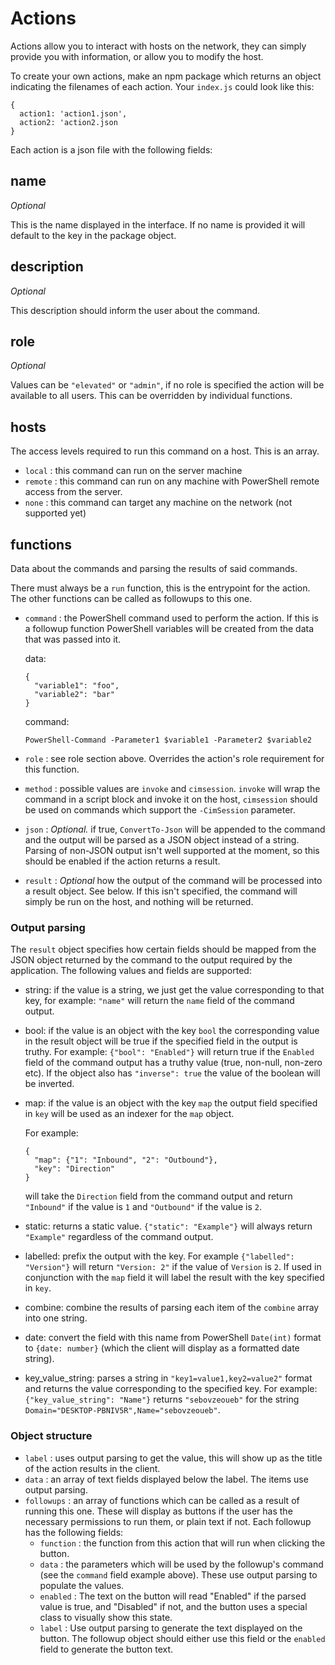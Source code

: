 # Actions

Actions allow you to interact with hosts on the network, they can simply provide you with information, or allow you to modify the host.

To create your own actions, make an npm package which returns an object indicating the filenames of each action. Your `index.js` could look like this:

```
{
  action1: 'action1.json',
  action2: 'action2.json
}
```

Each action is a json file with the following fields:

## name

*Optional*

This is the name displayed in the interface. If no name is provided it will default to the key in the package object.

## description

*Optional*

This description should inform the user about the command.

## role

*Optional*

Values can be `"elevated"` or `"admin"`, if no role is specified the action will be available to all users. This can be overridden by individual functions.

## hosts

The access levels required to run this command on a host. This is an array.

- `local` : this command can run on the server machine
- `remote` : this command can run on any machine with PowerShell remote access from the server.
- `none` : this command can target any machine on the network (not supported yet)

## functions

Data about the commands and parsing the results of said commands.

There must always be a `run` function, this is the entrypoint for the action. The other functions can be called as followups to this one.

- `command` : the PowerShell command used to perform the action. If this is a followup function PowerShell variables will be created from the data that was passed into it.

  data:

  ```
  {
    "variable1": "foo",
    "variable2": "bar"
  }
  ```

  command:

  ```
  PowerShell-Command -Parameter1 $variable1 -Parameter2 $variable2
  ```
- `role` : see role section above. Overrides the action's role requirement for this function.
- `method` : possible values are `invoke` and `cimsession`. `invoke` will wrap the command in a script block and invoke it on the host, `cimsession` should be used on commands which support the `-CimSession` parameter.
- `json` : *Optional.* if true, `ConvertTo-Json` will be appended to the command and the output will be parsed as a JSON object instead of a string. Parsing of non-JSON output isn't well supported at the moment, so this should be enabled if the action returns a result. 
- `result` : *Optional* how the output of the command will be processed into a result object. See below. If this isn't specified, the command will simply be run on the host, and nothing will be returned.

### Output parsing

The `result` object specifies how certain fields should be mapped from the JSON object returned by the command to the output required by the application. The following values and fields are supported:

- string: if the value is a string, we just get the value corresponding to that key, for example: `"name"` will return the `name` field of the command output.
- bool: if the value is an object with the key `bool` the corresponding value in the result object will be true if the specified field in the output is truthy. For example: `{"bool": "Enabled"}` will return true if the `Enabled` field of the command output has a truthy value (true, non-null, non-zero etc). If the object also has `"inverse": true` the value of the boolean will be inverted.
- map: if the value is an object with the key `map` the output field specified in `key` will be used as an indexer for the `map` object. 

  For example:
  ```
  {
    "map": {"1": "Inbound", "2": "Outbound"},
    "key": "Direction"
  }
  ```
  will take the `Direction` field from the command output and return `"Inbound"` if the value is `1` and `"Outbound"` if the value is `2`.
- static: returns a static value. `{"static": "Example"}` will always return `"Example"` regardless of the command output.
- labelled: prefix the output with the key. For example `{"labelled": "Version"}` will return `"Version: 2"` if the value of `Version` is `2`. If used in conjunction with the `map` field it will label the result with the key specified in `key`.
- combine: combine the results of parsing each item of the `combine` array into one string.
- date: convert the field with this name from PowerShell `Date(int)` format to `{date: number}` (which the client will display as a formatted date string).
- key_value_string: parses a string in `"key1=value1,key2=value2"` format and returns the value corresponding to the specified key. For example: `{"key_value_string": "Name"}` returns `"sebovzeoueb"` for the string `Domain="DESKTOP-PBNIV5R",Name="sebovzeoueb"`.

### Object structure

- `label` : uses output parsing to get the value, this will show up as the title of the action results in the client.
- `data` : an array of text fields displayed below the label. The items use output parsing.
- `followups` : an array of functions which can be called as a result of running this one. These will display as buttons if the user has the necessary permissions to run them, or plain text if not. Each followup has the following fields:
  - `function` : the function from this action that will run when clicking the button.
  - `data` : the parameters which will be used by the followup's command (see the `command` field example above). These use output parsing to populate the values.
  - `enabled` : The text on the button will read "Enabled" if the parsed value is true, and "Disabled" if not, and the button uses a special class to visually show this state.
  - `label` : Use output parsing to generate the text displayed on the button. The followup object should either use this field or the `enabled` field to generate the button text.
